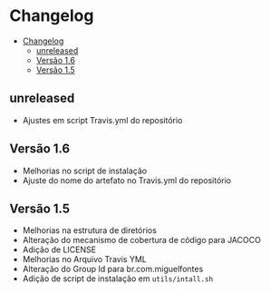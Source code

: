 # Changelog

<!-- TOC -->

- [Changelog](#changelog)
    - [unreleased](#unreleased)
    - [Versão 1.6](#vers%C3%A3o-16)
    - [Versão 1.5](#vers%C3%A3o-15)

<!-- /TOC -->

## unreleased

- Ajustes em script Travis.yml do repositório

## Versão 1.6

- Melhorias no script de instalação
- Ajuste do nome do artefato no Travis.yml do repositório

## Versão 1.5

- Melhorias na estrutura de diretórios
- Alteração do mecanismo de cobertura de código para JACOCO
- Adição de LICENSE
- Melhorias no Arquivo Travis YML
- Alteração do Group Id para br.com.miguelfontes
- Adição de script de instalação em `utils/intall.sh`
